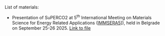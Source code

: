 List of materials:
- Presentation of SuPERCO2 at 5<sup>th</sup> International Meeting on Materials Science for Energy Related Applications ([IMMSERA5](https://www.ffh.bg.ac.rs/5immsera/)]), held in Belgrade on September 25-26 2025. [Link to file](https://github.com/FedeDat/SuPERCO2/blob/main/tutorial/presentations/fdattila_IMMSERA5.pdf)
